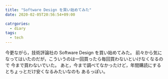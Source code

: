 ```yaml
---
title: "Software Design を買い始めてみた"
date: 2020-02-05T20:56:54+09:00

catrgories:
  - diary
tags:
  - tech
---
```


今更ながら，技術評論社の Software Design を買い始めてみた。
前々から気になってはいたのだが，こういうのは一回買ったら毎回買わないといけなくなるので
今まで買わないでいた。
あと，今まで調べてなかったけど，年間購読にするとちょっとだけ安くなるみたいなのも
あるっぽい。
